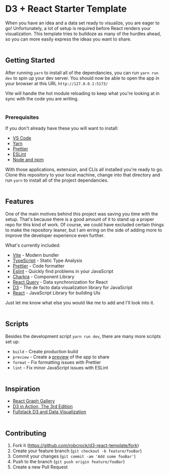 # D3 + React Starter Template

When you have an idea and a data set ready to visualize, you are eager to go! Unfortunately, a lot of setup is required before React renders your visualization. This template tries to bulldoze as many of the hurdles ahead, so you can more easily express the ideas you want to share.
<br></br>

## Getting Started

After running `yarn` to install all of the dependancies, you can run `yarn run dev` to spin up your dev server. You should now be able to open the app in your browser at this URL `http://127.0.0.1:5173/`

Vite will handle the hot module reloading to keep what you're looking at in sync with the code you are writing.
<br></br>

### Prerequisites

If you don't already have these you will want to install:

- [VS Code](https://code.visualstudio.com/)
- [Yarn](https://yarnpkg.com/)
- [Prettier](https://prettier.io/)
- [ESLint](https://eslint.org/)
- [Node and npm](https://docs.npmjs.com/downloading-and-installing-node-js-and-npm)

With those applications, extension, and CLIs all installed you're ready to go. Clone this repository to your local machine, change into that directory and run `yarn` to install all of the project dependancies.
<br></br>

## Features

One of the main motives behind this project was saving you time with the setup. That's because there is a good amount of it to stand up a proper repo for this kind of work. Of course, we could have excluded certain things to make the repository leaner, but I am erring on the side of adding more to improve the developer experience even further.

What's currently included:

- [Vite](https://vitejs.dev/) - Modern bundler
- [TypeScript](https://www.typescriptlang.org/) - Static Type Analysis
- [Prettier](https://prettier.io/) - Code formatter
- [Eslint](https://eslint.org/) - Quickly find problems in your JavaScript
- [Charkra](https://chakra-ui.com/) - Component Library
- [React Query](https://react-query-v3.tanstack.com/) - Data synchronization for React
- [D3](https://d3js.org/) - The de facto data visualization library for JavaScript
- [React](reactjs.org) - JavaScript Library for building UIs

Just let me know what else you would like me to add and I'll look into it.
<br></br>

## Scripts

Besides the development script `yarn run dev`, there are many more scripts set up:

- `build` - Create production build
- `preview` - Create a [preview](https://vitejs.dev/config/preview-options.html) of the app to share
- `format` - Fix formatting issues with Prettier
- `lint` - Fix minor JavaScript issues with ESLint
  <br></br>

## Inspiration

- [React Graph Gallery](https://www.react-graph-gallery.com/)
- [D3 in Action, The 3rd Edition](https://www.manning.com/books/d3js-in-action-third-edition)
- [Fullstack D3 and Data Visualization](https://www.newline.co/fullstack-d3)
  <br></br>

## Contributing

1. Fork it (<https://github.com/robcrock/d3-react-template/fork>)
2. Create your feature branch (`git checkout -b feature/fooBar`)
3. Commit your changes (`git commit -am 'Add some fooBar'`)
4. Push to the branch (`git push origin feature/fooBar`)
5. Create a new Pull Request
